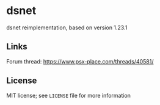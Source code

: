 # dsnet

dsnet reimplementation, based on version 1.23.1  

## Links

Forum thread: https://www.psx-place.com/threads/40581/  

## License

MIT license; see `LICENSE` file for more information  
